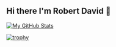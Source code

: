 ## Hi there I'm Robert David 👋

[![My GitHub Stats](https://github-readme-stats.vercel.app/api/?username=rhernandez513&count_private=true&show_icons=true&theme=onedark)]()

[![trophy](https://github-profile-trophy.vercel.app/?username=rhernandez513)](https://github.com/ryo-ma/github-profile-trophy)

<!--
**Rhernandez513/rhernandez513** is a ✨ _special_ ✨ repository because its `README.md` (this file) appears on your GitHub profile.

Here are some ideas to get you started:

- 🔭 I’m currently working on ...
- 🌱 I’m currently learning ...
- 👯 I’m looking to collaborate on ...
- 🤔 I’m looking for help with ...
- 💬 Ask me about ...
- 📫 How to reach me: ...
- 😄 Pronouns: ...
- ⚡ Fun fact: ...
-->
